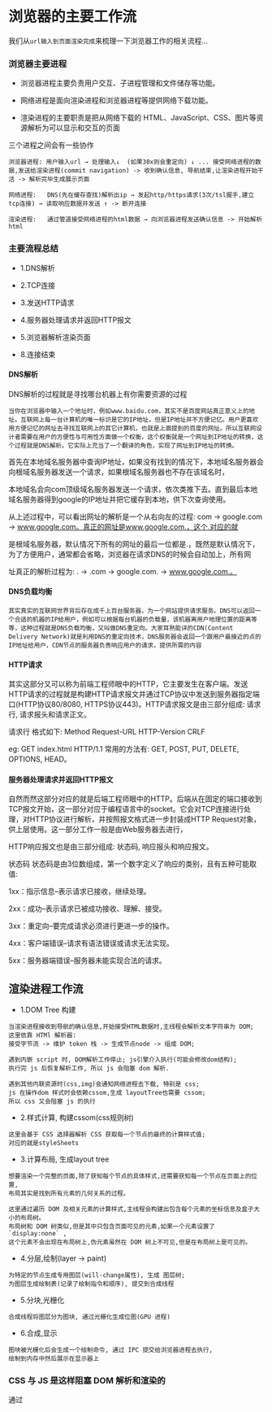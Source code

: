 # 浏览器的主要工作流
我们从`url输入到页面渲染完成`来梳理一下浏览器工作的相关流程...

### 浏览器主要进程
- 浏览器进程主要负责用户交互、子进程管理和文件储存等功能。

- 网络进程是面向渲染进程和浏览器进程等提供网络下载功能。

- 渲染进程的主要职责是把从网络下载的 HTML、JavaScript、CSS、图片等资源解析为可以显示和交互的页面

 三个进程之间会有一些协作
 ```
浏览器进程: 用户输入url → 处理输入↓  (如果30x则会重定向) ↓ ... 接受网络进程的数据,发送给渲染进程(commit navigation) -> 收到确认信息, 导航结束,让渲染进程开始干活 -> 解析完毕生成展示页面

网络进程:   DNS(先在缓存查找)解析出ip → 发起http/https请求(3次/tsl握手,建立tcp连接) → 读取响应数据并发送 ↑ -> 断开连接

渲染进程:   通过管道接受网络进程的html数据 → 向浏览器进程发送确认信息 -> 开始解析html
```
### 主要流程总结

- 1.DNS解析

- 2.TCP连接

- 3.发送HTTP请求

- 4.服务器处理请求并返回HTTP报文

- 5.浏览器解析渲染页面

- 8.连接结束


#### DNS解析
DNS解析的过程就是寻找哪台机器上有你需要资源的过程
```
当你在浏览器中输入一个地址时，例如www.baidu.com，其实不是百度网站真正意义上的地址。互联网上每一台计算机的唯一标识是它的IP地址，但是IP地址并不方便记忆。用户更喜欢用方便记忆的网址去寻找互联网上的其它计算机，也就是上面提到的百度的网址。所以互联网设计者需要在用户的方便性与可用性方面做一个权衡，这个权衡就是一个网址到IP地址的转换，这个过程就是DNS解析。它实际上充当了一个翻译的角色，实现了网址到IP地址的转换。

```
首先在本地域名服务器中查询IP地址，如果没有找到的情况下，本地域名服务器会向根域名服务器发送一个请求，如果根域名服务器也不存在该域名时，

本地域名会向com顶级域名服务器发送一个请求，依次类推下去。直到最后本地域名服务器得到google的IP地址并把它缓存到本地，供下次查询使用。

从上述过程中，可以看出网址的解析是一个从右向左的过程: com -> google.com -> www.google.com。真正的网址是www.google.com.，这个.对应的就

是根域名服务器，默认情况下所有的网址的最后一位都是.，既然是默认情况下，为了方便用户，通常都会省略，浏览器在请求DNS的时候会自动加上，所有网

址真正的解析过程为: . -> .com -> google.com. -> www.google.com.。

#### DNS负载均衡
```
其实真实的互联网世界背后存在成千上百台服务器，为一个网站提供请求服务。DNS可以返回一个合适的机器的IP给用户，例如可以根据每台机器的负载量，该机器离用户地理位置的距离等等，这种过程就是DNS负载均衡，又叫做DNS重定向。大家耳熟能详的CDN(Content Delivery Network)就是利用DNS的重定向技术，DNS服务器会返回一个跟用户最接近的点的IP地址给用户，CDN节点的服务器负责响应用户的请求，提供所需的内容
```

#### HTTP请求
其实这部分又可以称为前端工程师眼中的HTTP，它主要发生在客户端。发送HTTP请求的过程就是构建HTTP请求报文并通过TCP协议中发送到服务器指定端口(HTTP协议80/8080, HTTPS协议443)。HTTP请求报文是由三部分组成: 请求行, 请求报头和请求正文。

请求行
格式如下:
Method Request-URL HTTP-Version CRLF

eg: GET index.html HTTP/1.1
常用的方法有: GET, POST, PUT, DELETE, OPTIONS, HEAD。

#### 服务器处理请求并返回HTTP报文
自然而然这部分对应的就是后端工程师眼中的HTTP。后端从在固定的端口接收到TCP报文开始，这一部分对应于编程语言中的socket。它会对TCP连接进行处理，对HTTP协议进行解析，并按照报文格式进一步封装成HTTP Request对象，供上层使用。这一部分工作一般是由Web服务器去进行，

HTTP响应报文也是由三部分组成: 状态码, 响应报头和响应报文。

状态码
状态码是由3位数组成，第一个数字定义了响应的类别，且有五种可能取值:

1xx：指示信息–表示请求已接收，继续处理。

2xx：成功–表示请求已被成功接收、理解、接受。

3xx：重定向–要完成请求必须进行更进一步的操作。

4xx：客户端错误–请求有语法错误或请求无法实现。

5xx：服务器端错误–服务器未能实现合法的请求。

## 渲染进程工作流
- 1.DOM Tree 构建
```
当渲染进程接收到导航的确认信息,开始接受HTML数据时,主线程会解析文本字符串为 DOM;
这里依靠 HTMl 解析器: 
接受字节流 -> 维护 token 栈 -> 生成节点node -> 组成 DOM;

遇到内嵌 script 时, DOM解析工作停止; js引擎介入执行(可能会修改dom结构);
执行完 js 后恢复解析工作, 所以 js 会阻塞 dom 解析.

遇到其他内联资源时(css,img)会通知网络进程去下载, 特别是 css;
js 在操作dom 样式时会依赖cssom,生成 layoutTree也需要 cssom; 
所以 css 又会阻塞 js 的执行
```
- 2.样式计算, 构建cssom(css规则树)
```
这里会基于 CSS 选择器解析 CSS 获取每一个节点的最终的计算样式值;
对应的就是styleSheets
```
- 3.计算布局, 生成layout tree
```
想要渲染一个完整的页面,除了获知每个节点的具体样式,还需要获知每一个节点在页面上的位置,
布局其实是找到所有元素的几何关系的过程。

这里通过遍历 DOM 及相关元素的计算样式,主线程会构建出包含每个元素的坐标信息及盒子大小的布局树。
布局树和 DOM 树类似,但是其中只包含页面可见的元素,如果一个元素设置了 `display:none` ,
这个元素不会出现在布局树上,伪元素虽然在 DOM 树上不可见,但是在布局树上是可见的。
```
- 4.分层,绘制(layer -> paint)
```
为特定的节点生成专用图层(will-change属性), 生成 图层树;
为图层生成绘制表(记录了绘制指令和顺序), 提交到合成线程
```
- 5.分块,光栅化
```
合成线程将图层分为图块, 通过光栅化生成位图(GPU 进程)
```
- 6.合成,显示
```
图块被光栅化后会生成一个绘制命令, 通过 IPC 提交给浏览器进程去执行,
绘制到内存中然后展示在显示器上
```



### CSS 与 JS 是这样阻塞 DOM 解析和渲染的

通过<script>与<link>引入外部资源，当解析到该标签的时候，会进行下载。
```
- 1.CSS脚本的加载不会阻塞 DOM 解析过程，但是会阻塞渲染过程(painting)

- 2.JS脚本的加载与执行会阻塞 DOM 解析过程, 但是不会阻塞后续资源的加载

- 3.JS脚本的加载中，如果你确定没必要阻塞 DOM 解析的话，不妨按需要加上 defer 或者 async 属性，此时脚本下载的过程中是不会阻塞 DOM 解析的。

- 4.浏览器遇到 <script>且没有 defer 或 async 属性的标签时，为了为<script>标签内部的js提供最新的信息，会触发页面的回流、重绘过程。

- 5.如果前面 CSS 资源尚未加载完毕时，浏览器会等待它加载完毕之后再执行脚本。即 css 不阻塞 js 的加载，但阻塞它的执行。
```
所以<script>最好放底部(防止阻塞DOM解析)。<link>最好放头部(为渲染过程提供样式)。如果头部同时有<script>与<link>的情况下，最好将<script>放在<link>上面(为了防止CSS脚本加载时间过长，使js等待时间也很长)